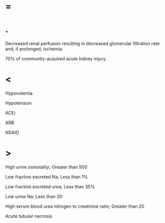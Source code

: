 # =

# .

Decreased renal perfusion resulting in decreased glomerular filtration rate and, if prolonged, ischemia.

70% of community-acquired acute kidney injury.

# <

Hypovolemia

Hypotension

ACEi

ARB

NSAID

# >

High urine osmolality; Greater than 500

Low fraction excreted Na; Less than 1%

Low fraction excreted urea; Less than 35%

Low urine Na; Less than 20

High serum blood urea nitrogen to creatinine ratio; Greater than 20

Acute tubular necrosis
